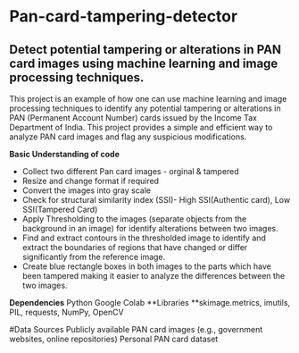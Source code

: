 # Pan-card-tampering-detector
## Detect potential tampering or alterations in PAN card images using machine learning and image processing techniques.

This project is an example of how one can use machine learning and image processing techniques to identify any potential tampering or alterations in PAN (Permanent Account Number) cards issued by the Income Tax Department of India. This project provides a simple and efficient way to analyze PAN card images and flag any suspicious modifications.

**Basic Understanding of code**
* Collect two different Pan card images - orginal & tampered
* Resize and change format if required
* Convert the images into gray scale
* Check for structural similarity index (SSI)- High SSI(Authentic card), Low SSI(Tampered Card)
* Apply Thresholding to the images (separate objects from the background in an image) for identify alterations between two images.
* Find and extract contours in the thresholded image to identify and extract the boundaries of regions that have changed or differ significantly from the reference image.
* Create blue rectangle boxes in both images to the parts which have been tampered making it easier to analyze the differences between the two images.

**Dependencies**
Python
Google Colab
**Libraries **skimage.metrics, imutils, PIL, requests, NumPy, OpenCV

#Data Sources
Publicly available PAN card images (e.g., government websites, online repositories)
Personal PAN card dataset
